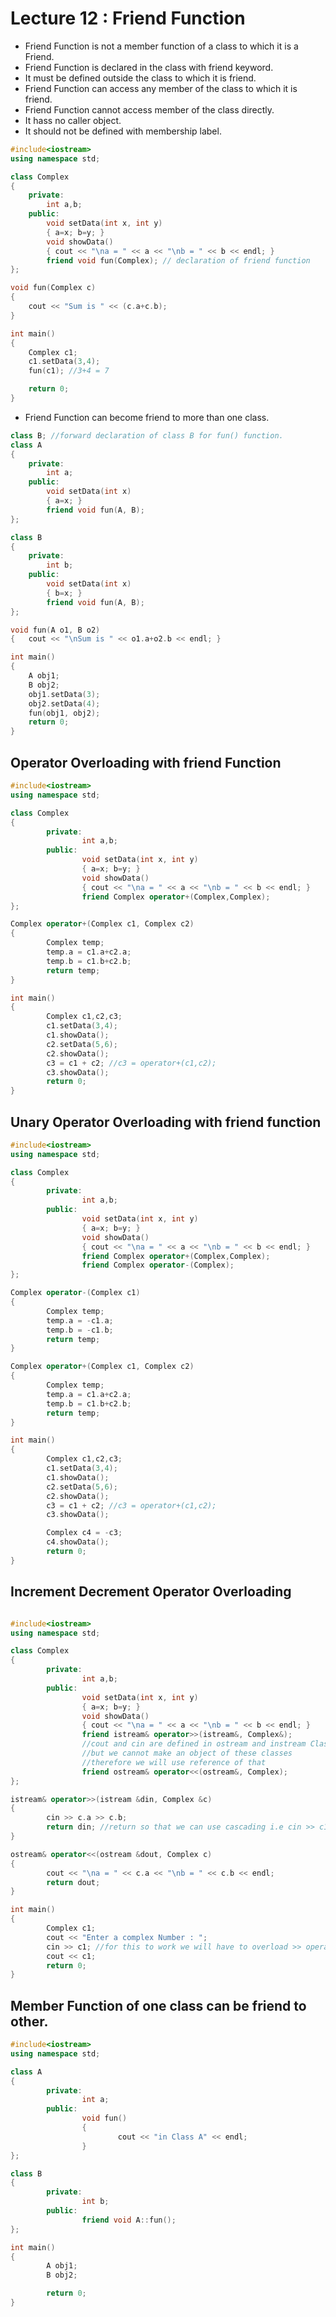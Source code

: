 # Lecture 12 : Friend Function

- Friend Function is not a member function of a class to which it is a Friend.
- Friend Function is declared in the class with friend keyword.
- It must be defined outside the class to which it is friend.
- Friend Function can access any member of the class to which it is friend.
- Friend Function cannot access member of the class directly.
- It hass no caller object.
- It should not be defined with membership label.

```cpp
#include<iostream>
using namespace std;

class Complex
{
	private:
		int a,b;
	public:
		void setData(int x, int y)
		{ a=x; b=y; }
		void showData()
		{ cout << "\na = " << a << "\nb = " << b << endl; }
		friend void fun(Complex); // declaration of friend function
};

void fun(Complex c)
{
	cout << "Sum is " << (c.a+c.b);
}

int main()
{
	Complex c1;
	c1.setData(3,4);
	fun(c1); //3+4 = 7

	return 0;
}
```

- Friend Function can become friend to more than one class.

```cpp
class B; //forward declaration of class B for fun() function.
class A
{
	private:
		int a;
	public:
		void setData(int x)
		{ a=x; }
		friend void fun(A, B);
};

class B
{
	private:
		int b;
	public:
		void setData(int x)
		{ b=x; }
		friend void fun(A, B);
};

void fun(A o1, B o2)
{	cout << "\nSum is " << o1.a+o2.b << endl; }

int main()
{
	A obj1;
	B obj2;
	obj1.setData(3);
	obj2.setData(4);
	fun(obj1, obj2);
	return 0;
}
```

## Operator Overloading with friend Function

```cpp
#include<iostream>
using namespace std;

class Complex
{
        private:
                int a,b;
        public:
                void setData(int x, int y)
                { a=x; b=y; }
                void showData()
                { cout << "\na = " << a << "\nb = " << b << endl; }
                friend Complex operator+(Complex,Complex);
};

Complex operator+(Complex c1, Complex c2)
{
        Complex temp;
        temp.a = c1.a+c2.a;
        temp.b = c1.b+c2.b;
        return temp;
}

int main()
{
        Complex c1,c2,c3;
        c1.setData(3,4);
        c1.showData();
        c2.setData(5,6);
        c2.showData();
        c3 = c1 + c2; //c3 = operator+(c1,c2);
        c3.showData();
        return 0;
}
```

## Unary Operator Overloading with friend function

```cpp
#include<iostream>
using namespace std;

class Complex
{
        private:
                int a,b;
        public:
                void setData(int x, int y)
                { a=x; b=y; }
                void showData()
                { cout << "\na = " << a << "\nb = " << b << endl; }
                friend Complex operator+(Complex,Complex);
                friend Complex operator-(Complex);
};

Complex operator-(Complex c1)
{
        Complex temp;
        temp.a = -c1.a;
        temp.b = -c1.b;
        return temp;
}

Complex operator+(Complex c1, Complex c2)
{
        Complex temp;
        temp.a = c1.a+c2.a;
        temp.b = c1.b+c2.b;
        return temp;
}

int main()
{
        Complex c1,c2,c3;
        c1.setData(3,4);
        c1.showData();
        c2.setData(5,6);
        c2.showData();
        c3 = c1 + c2; //c3 = operator+(c1,c2);
        c3.showData();

        Complex c4 = -c3;
        c4.showData();
        return 0;
}

```

## Increment Decrement Operator Overloading 

```cpp

#include<iostream>
using namespace std;

class Complex
{
        private:
                int a,b;
        public:
                void setData(int x, int y)
                { a=x; b=y; }
                void showData()
                { cout << "\na = " << a << "\nb = " << b << endl; }
                friend istream& operator>>(istream&, Complex&);
                //cout and cin are defined in ostream and instream Classes 
                //but we cannot make an object of these classes                       
                //therefore we will use reference of that
                friend ostream& operator<<(ostream&, Complex);
};

istream& operator>>(istream &din, Complex &c)
{
        cin >> c.a >> c.b;
        return din; //return so that we can use cascading i.e cin >> c1 >> c2;
}

ostream& operator<<(ostream &dout, Complex c)
{
        cout << "\na = " << c.a << "\nb = " << c.b << endl;
        return dout;
}

int main()
{
        Complex c1;
        cout << "Enter a complex Number : ";
        cin >> c1; //for this to work we will have to overload >> operator to work with Complex class
        cout << c1;
        return 0;
}

```

## Member Function of one class can be friend to other.

```cpp
#include<iostream>
using namespace std;

class A
{
        private:
                int a;
        public:
                void fun()
                {
                        cout << "in Class A" << endl;
                }
};

class B
{
        private:
                int b;
        public:
                friend void A::fun();
};

int main()
{
        A obj1;
        B obj2;

        return 0;
}
```
